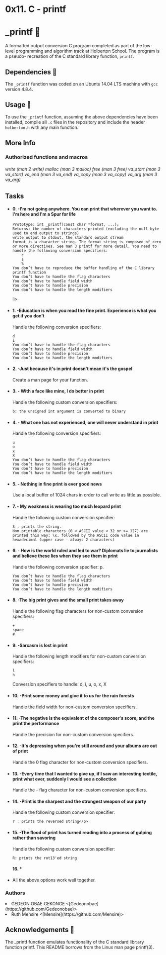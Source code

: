 <h1>0x11. C - printf </h1>

# _printf :page_facing_up:

A formatted output conversion C program completed as part of the low-level
programming and algorithm track at Holberton School. The program is a pseudo-
recreation of the C standard library function, `printf`.

## Dependencies :couple:

The `_printf` function was coded on an Ubuntu 14.04 LTS machine with `gcc` version 4.8.4.

## Usage :running:

To use the `_printf` function, assuming the above dependencies have been installed,
compile all `.c` files in the repository and include the header `holberton.h` with
any main function.

<h2>More Info</h2>
<h3>Authorized functions and macros</h3>
<h6>
    write (man 2 write)
    malloc (man 3 malloc)
    free (man 3 free)
    va_start (man 3 va_start)
    va_end (man 3 va_end)
    va_copy (man 3 va_copy)
    va_arg (man 3 va_arg)
</h6>
<h2>Tasks</h2>

<ul>
<li><h4>0. -I'm not going anywhere. You can print that wherever you want to. I'm here and I'm a Spur for life</h4>
<p><Write a function that produces output according to a format.


    Prototype: int _printf(const char *format, ...);
    Returns: the number of characters printed (excluding the null byte used to end output to strings)
    write output to stdout, the standard output stream
    format is a character string. The format string is composed of zero or more directives. See man 3 printf for more detail. You need to handle the following conversion specifiers:
        c
        s
        %
    You don’t have to reproduce the buffer handling of the C library printf function
    You don’t have to handle the flag characters
    You don’t have to handle field width
    You don’t have to handle precision
    You don’t have to handle the length modifiers
</p>
</li>
li> </li>
<li><h4>1. -Education is when you read the fine print. Experience is what you get if you don't </h4>
<p>Handle the following conversion specifiers:

    d
    i
    You don’t have to handle the flag characters
    You don’t have to handle field width
    You don’t have to handle precision
    You don’t have to handle the length modifiers
</p>
</li>
<li><h4>2. -Just because it's in print doesn't mean it's the gospel </h4>
<p>Create a man page for your function.</p>
</li>
<li><h4>3. - With a face like mine, I do better in print</h4>
<p>Handle the following custom conversion specifiers:

    b: the unsigned int argument is converted to binary

</p>
</li>
<li><h4>4. - What one has not experienced, one will never understand in print</h4>
<p>Handle the following conversion specifiers:

    u
    o
    x
    X
    You don’t have to handle the flag characters
    You don’t have to handle field width
    You don’t have to handle precision
    You don’t have to handle the length modifiers
</p>

 </li>
<li><h4>5. - Nothing in fine print is ever good news</h4>

<p>
Use a local buffer of 1024 chars in order to call write as little as possible.
</p> </li>

<li><h4>7. - My weakness is wearing too much leopard print</h4>

<p>Handle the following custom conversion specifier:

    S : prints the string.
    Non printable characters (0 < ASCII value < 32 or >= 127) are printed this way: \x, followed by the ASCII code value in hexadecimal (upper case - always 2 characters)
</p>
 </li>
<li><h4>6. - How is the world ruled and led to war? Diplomats lie to journalists and believe these lies when they see them in print</h4>
<p>Handle the following conversion specifier: p.

    You don’t have to handle the flag characters
    You don’t have to handle field width
    You don’t have to handle precision
    You don’t have to handle the length modifiers
</p>
 </li>
<li><h4>8.  -The big print gives and the small print takes away</h4>

<p>Handle the following flag characters for non-custom conversion specifiers:

    +
    space
    #
</p> 
 </li>
<li><h4>9. -Sarcasm is lost in print</h4>

<p>
Handle the following length modifiers for non-custom conversion specifiers:

    l
    h

Conversion specifiers to handle: d, i, u, o, x, X
</p> </li>
<li><h4>10.  -Print some money and give it to us for the rain forests</h4>

<p>Handle the field width for non-custom conversion specifiers.</p>


</li>
<li><h4>11.  -The negative is the equivalent of the composer's score, and the print the performance</h4> 

<p>Handle the precision for non-custom conversion specifiers.</p>
</li>
<li><h4>12. -It's depressing when you're still around and your albums are out of print </h4>
<p>Handle the 0 flag character for non-custom conversion specifiers.</p>

</li>
<li><h4> 13.  -Every time that I wanted to give up, if I saw an interesting textile, print what ever, suddenly I would see a collection</h4>
<p>Handle the - flag character for non-custom conversion specifiers.</p>
 </li>
<li><h4>14.  -Print is the sharpest and the strongest weapon of our party</h4> 
<p>Handle the following custom conversion specifier:

    r : prints the reversed string</p>
</li>
<li><h4> 15.  -The flood of print has turned reading into a process of gulping rather than savoring 
</h4>
<p>Handle the following custom conversion specifier:

    R: prints the rot13'ed string
</li>
</li><h4>16. * </h4></li>
<li>
<p>All the above options work well together.</p>
</li>
</ul>

<h3>Authors </h3
<ul>
<li>GEDEON OBAE GEKONGE <[Gedeonobae](https://github.com/Gedeonobae)></li>


<li>Ruth Mensire <[Mensire](https://github.com/Mensire)></li>
</ul>

## Acknowledgements :pray:

The _printf function emulates functionality of the C standard libr:ary function printf. This README borrows from the Linux man page printf(3).
